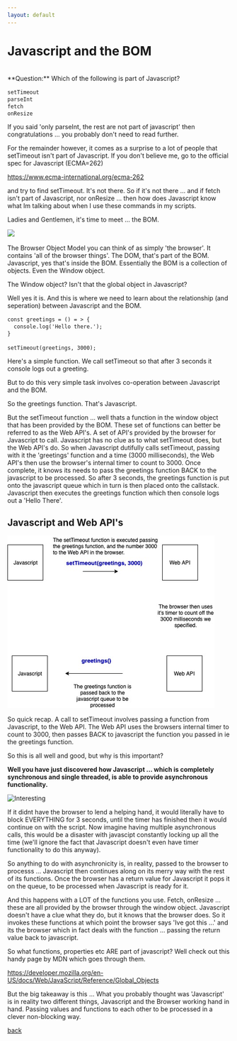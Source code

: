 ```yaml
---
layout: default
---
```


# Javascript and the BOM

<br>
**Question:** Which of the following is part of Javascript?

```
setTimeout
parseInt
fetch
onResize
```

If you said 'only parseInt, the rest are not part of javascript' then congratulations ... you probably don't need to read further.

For the remainder however, it comes as a surprise to a lot of people that setTimeout isn't part of Javascript. If you don't believe me, go to the official spec for Javascript (ECMA=262)

<a href="https://www.ecma-international.org/ecma-262">https://www.ecma-international.org/ecma-262</a>

and try to find setTimeout. It's not there. So if it's not there ... and if fetch isn't part of Javascript, nor onResize ... then how does Javascript know what Im talking about when I use these commands in my scripts.

Ladies and Gentlemen, it's time to meet ... the BOM.

![](http://www.quickmeme.com/img/fe/fef9f875c7ceac7e20c633fc7d4ba99a40e6a5c70d79fd9c10b146108107545c.jpg)

The Browser Object Model you can think of as simply 'the browser'. It contains 'all of the browser things'. The DOM, that's part of the BOM. Javascript, yes that's inside the BOM. Essentially the BOM is a collection of objects. Even the Window object.

The Window object? Isn't that the global object in Javascript?

Well yes it is. And this is where we need to learn about the relationship (and seperation) between Javascript and the BOM.

```
const greetings = () = > {
  console.log('Hello there.');
}

setTimeout(greetings, 3000);
```

Here's a simple function. We call setTimeout so that after 3 seconds it console logs out a greeting.

But to do this very simple task involves co-operation between Javascript and the BOM.

So the greetings function. That's Javascript.

But the setTimeout function ... well thats a function in the window object that has been provided by the BOM. These set of functions can better be referred to as the Web API's. A set of API's provided by the browser for Javascript to call. Javascript has no clue as to what setTimeout does, but the Web API's do. So when Javascript dutifully calls setTimeout, passing with it the 'greetings' function and a time (3000 milliseconds), the Web API's then use the browser's internal timer to count to 3000. Once complete, it knows its needs to pass the greetings function BACK to the javascript to be processed. So after 3 seconds, the greetings function is put onto the javascript queue which in turn is then placed onto the callstack. Javascript then executes the greetings function which then console logs out a 'Hello There'.

## Javascript and Web API's

![Javascript and the BOM](./assets/images/javascript-bom2.jpg)

So quick recap. A call to setTimeout involves passing a function from Javascript, to the Web API. The Web API uses the browsers internal timer to count to 3000, then passes BACK to javascript the function you passed in ie the greetings function.

So this is all well and good, but why is this important?

**Well you have just discovered how Javascript ... which is completely synchronous and single threaded, is able to provide asynchronous functionality.**

![Interesting](http://www.playbook.media/wp-content/uploads/2018/12/branded-merchandise.jpg)

If it didnt have the browser to lend a helping hand, it would literally have to block EVERYTHING for 3 seconds, until the timer has finished then it would continue on with the script. Now imagine having multiple asynchronous calls, this would be a disaster with javascipt constantly locking up all the time (we'll ignore the fact that Javascript doesn't even have timer functionality to do this anyway).

So anything to do with asynchronicity is, in reality, passed to the browser to processs ... Javascript then continues along on its merry way with the rest of its functions. Once the browser has a return value for Javascript it pops it on the queue, to be processed when Javascript is ready for it.

And this happens with a LOT of the functions you use. Fetch, onResize ... these are all provided by the browser through the window object. Javascript doesn't have a clue what they do, but it knows that the browser does. So it invokes these functions at which point the browser says 'Ive got this ...' and its the browser which in fact deals with the function ... passing the return value back to javascript.

So what functions, properties etc ARE part of javascript? Well check out this handy page by MDN which goes through them.

<a href="https://developer.mozilla.org/en-US/docs/Web/JavaScript/Reference/Global_Objects">https://developer.mozilla.org/en-US/docs/Web/JavaScript/Reference/Global_Objects</a>

But the big takeaway is this ... What you probably thought was 'Javascript' is in reality two different things, Javascript and the Browser working hand in hand. Passing values and functions to each other to be processed in a clever non-blocking way.

[back](./)
